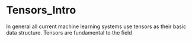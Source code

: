 # Tensors_Intro
In general all current machine learning systems use tensors as their basic data structure. Tensors are fundamental to the field 
